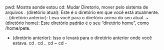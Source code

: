 pwd: Mostra aonde estou
cd: Mudar Diretorio, mover pelo sistema de arquivos
. (diretório atual): Este é o diretório em que você está atualmente.
.. (diretório anterior): Leva você para o diretório acima do seu atual.
~ (diretório home): Este diretório padrão é o seu “diretório home”, como /home/pete.
- (diretório anterior): Isso o levará para o diretório anterior onde você estava.
cd .
cd ..
cd ~
cd -
